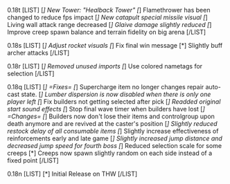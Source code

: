 0.18t
[LIST]
[*] New Tower: "Healback Tower"
[*] Flamethrower has been changed to reduce fps impact
[*] New catapult special missile visual
[*] Living wall attack range decreased
[*] Glaive damage slightly reduced
[*] Improve creep spawn balance and terrain fidelity on big arena
[/LIST]

0.18s
[LIST]
[*] Adjust rocket visuals
[*] Fix final win message
[*] Slightly buff archer attacks
[/LIST]

0.18r
[LIST]
[*] Removed unused imports
[*] Use colored nametags for selection
[/LIST]

0.18q
[LIST]
[*] =Fixes=
[*] Supercharge item no longer changes repair auto-cast state.
[*] Lumber dispersion is now disabled when there is only one player left
[*] Fix builders not getting selected after pick
[*] Readded original start sound effects
[*] Stop final wave timer when builders have lost
[*] =Changes=
[*] Builders now don't lose their items and controlgroup upon death anymore and are revived at the caster's position
[*] Slightly reduced restock delay of all consumable items
[*] Slightly increase effectiveness of reinforcements early and late game
[*] Slightly increased jump distance and decreased jump speed for fourth boss
[*] Reduced selection scale for some creeps
[*] Creeps now spawn slightly random on each side instead of a fixed point
[/LIST]

0.18n
[LIST]
[*] Initial Release on THW
[/LIST]